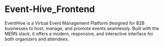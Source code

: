 # Event-Hive_Frontend
EventHive is a Virtual Event Management Platform designed for B2B businesses to host, manage, and promote events seamlessly. Built with the MERN stack, it offers a modern, responsive, and interactive interface for both organizers and attendees.
